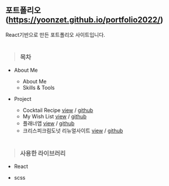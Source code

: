 ## 포트폴리오 (https://yoonzet.github.io/portfolio2022/)

React기반으로 만든 포트폴리오 사이트입니다.
#

> ### 목차

- About Me
  - About Me
  - Skills & Tools
- Project

  - Cocktail Recipe [view](https://yoonzet.github.io/cocktailRecipe/) / [github](https://github.com/yoonzet/cocktailRecipe)
  - My Wish List [view](https://yoonzet.github.io/mywishlist/) / [github](https://github.com/yoonzet/mywishlist)
  - 플래너앱 [view](https://yoonzet.github.io/chromApp/) / [github](https://github.com/yoonzet/chromApp)
  - 크리스피크림도넛 리뉴얼사이트 [view](https://yoonzet.github.io/krispykreme_dounut/) / [github](https://github.com/yoonzet/krispykreme_dounut)

# 

> ### 사용한 라이브러리

- React

- scss
